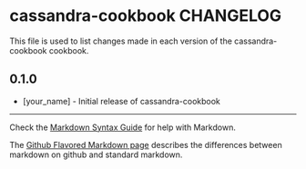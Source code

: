 cassandra-cookbook CHANGELOG
============================

This file is used to list changes made in each version of the cassandra-cookbook cookbook.

0.1.0
-----
- [your_name] - Initial release of cassandra-cookbook

- - -
Check the [Markdown Syntax Guide](http://daringfireball.net/projects/markdown/syntax) for help with Markdown.

The [Github Flavored Markdown page](http://github.github.com/github-flavored-markdown/) describes the differences between markdown on github and standard markdown.
